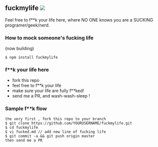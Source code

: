 fuckmylife ![](https://badge.fury.io/js/fuckmylife.png)
---

Feel free to f**k your life here, where NO ONE knows you are a SUCKING programer‎/geek/nerd.

### How to mock someone's fucking life

(now building)

````
$ npm install fuckmylife
````

### f**k your life here

- fork this repo
- feel free to f**k your life 
- make sure your life are fully f**ked!
- send me a PR, and wash-wash-sleep !

### Sample f**k flow

````
the very first , fork this repo to your branch
$ git clone https://github.com/YOURUSERNAME/fuckmylife.git
$ cd fuckmylife
$ vi fucked.md // add new line of fucking life
$ git commit -a && git push origin master
then send me a PR
````